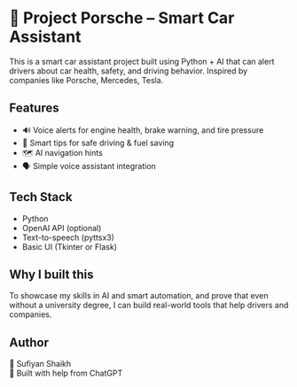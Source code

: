 # 🚗 Project Porsche – Smart Car Assistant

This is a smart car assistant project built using Python + AI that can alert drivers about car health, safety, and driving behavior. Inspired by companies like Porsche, Mercedes, Tesla.

## Features
- 🔊 Voice alerts for engine health, brake warning, and tire pressure
- 🧠 Smart tips for safe driving & fuel saving
- 🗺️ AI navigation hints
- 🗣️ Simple voice assistant integration

## Tech Stack
- Python
- OpenAI API (optional)
- Text-to-speech (pyttsx3)
- Basic UI (Tkinter or Flask)

## Why I built this
To showcase my skills in AI and smart automation, and prove that even without a university degree, I can build real-world tools that help drivers and companies.

## Author
👤 Sufiyan Shaikh  
🤖 Built with help from ChatGPT